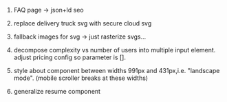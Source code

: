 1. FAQ page -> json+ld seo

2. replace delivery truck svg with secure cloud svg

3. fallback images for svg -> just rasterize svgs...

4. decompose complexity vs number of users into multiple input element. adjust pricing config so parameter is [].

5. style about component between widths 991px and 431px,i.e. "landscape mode". (mobile scroller breaks at these widths)

6. generalize resume component
